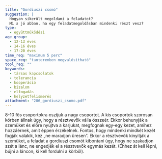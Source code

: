 ```yaml
---
title: "Gordiuszi csomó"
suggestion: | 
  Hogyan sikerült megoldani a feladatot?
  Mi a jó abban, ha egy feladatmegoldásban mindenki részt vesz?
type:
  - együttműködési
age_group:
  - 12-13 éves
  - 14-16 éves
  - 17-20 éves
time_req: "maximum 5 perc"
space_req: "tanteremben megvalósítható"
tool_req: ""
keywords: 
  - társas kapcsolatok
  - tolerancia
  - kooperáció
  - bizalom
  - elfogadás
  - helyzetfelismerés
attachment: "206_gordiuszi_csomo.pdf"
---
```


 8-10 fős csoportokra osztjuk a nagy csoportot. A kis csoportok szorosan körben állnak úgy, hogy a résztvevők válla összeér. Ekkor behunyják a szemüket és előre nyújtva a karjukat, megfognak egy-egy kezet, amihez hozzáérnek, amit éppen érzékelnek. Fontos, hogy mindenki mindkét kezét fogják valakik, kéz „ne maradjon üresen”. Ekkor a résztvevők kinyitják a szemüket, a feladat a gordiuszi csomót kibontani úgy, hogy ne szakadjon szét a lánc, ne engedjék el a résztvevők egymás kezét. (Ehhez át kell lépni, bújni a láncon, ki kell fordulni a körből).  
  
